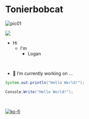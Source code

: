 # Tonierbobcat

![pic01](https://github.com/user-attachments/assets/81ee209e-ca1a-4b77-ba83-aa4ddb97f595)

![](https://komarev.com/ghpvc/?username=tonierbobcat) 



+ Hi
  * I'm
     - Logan

&nbsp;

- 🔭 I’m currently working on ...

```java
System.out.println("Hello World!");
```
```csharp
Console.Write("Hello World!");
```

&nbsp;


[![ko-fi](https://ko-fi.com/img/githubbutton_sm.svg)](https://ko-fi.com/O4O1PFEJN)

<!--
**Tonierbobcat/Tonierbobcat** is a ✨ _special_ ✨ repository because its `README.md` (this file) appears on your GitHub profile.

Here are some ideas to get you started:

- 🌱 I’m currently learning ...
- 👯 I’m looking to collaborate on ...
- 🤔 I’m looking for help with ...
- 💬 Ask me about ...
- 📫 How to reach me: ...
- 😄 Pronouns: ...
- ⚡ Fun fact: ...
-->
